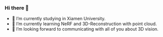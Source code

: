 ### Hi there 👋
- 🔭 I’m currently studying in Xiamen University.
- 🌱 I’m currently learning NeRF and 3D-Reconstruction with point cloud.
- 👯 I’m looking forward to communicating with all of you about 3D vision.

<!--
**Harry710887048/Harry710887048** is a ✨ _special_ ✨ repository because its `README.md` (this file) appears on your GitHub profile.

Here are some ideas to get you started:

- 🔭 I’m currently studying on Xiamen University.
- 🌱 I’m currently learning NeRF, 3D-Reconstruction and 3D Object Detection with point cloud.
- 👯 I’m looking to collaborate on 3D vision.
- 🤔 I’m looking for learn with you!
-->
